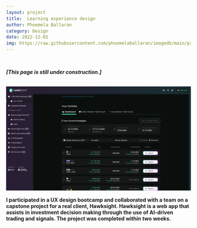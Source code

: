 ```yaml
---
layout: project
title:  Learning experience design
author: Phoemela Ballaran
category: Design
date: 2022-12-01
img: https://raw.githubusercontent.com/phoemelaballaran/imagedb/main/projects/learning-experience-design.png
---
```

<br><b>
  <p><i>[This page is still under construction.]</i><p>
<br>
  <img src="https://raw.githubusercontent.com/phoemelaballaran/imagedb/main/projects/hawksight.png">
<br>
  <p>I participated in a UX design bootcamp and collaborated with a team on a capstone project for a real client, Hawksight. Hawksight is a web app that assists in investment decision making through the use of AI-driven trading and signals. The project was completed within two weeks.<p>

